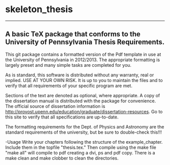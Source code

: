 skeleton_thesis
===============

-------------------------------------------------------------------
A basic TeX package that conforms to the University of Pennsylvania
Thesis Requirements.
-------------------------------------------------------------------

This git package contains a formatted version of the Pdf template in 
use at the University of Pennsylvania in 2012/2013. The appropriate formatting
is largely preset and many simple tasks are completed for you.

As is standard, this software is distributed without any warranty, real 
or implied. USE AT YOUR OWN RISK. It is up to you to maintain the files 
and to verify that all requirements of your specific program are met.

Sections of the text are denoted as optional, where appropriate. A copy
of the dissertation manual is distributed with the package for convenience.
The official source of dissertation information is 
http://provost.upenn.edu/education/graduate/dissertation-resources.
Go to this site to verify that all specifications are up-to-date.

The formatting requirements for the Dept. of Physics and Astronomy are the
standard requirements of the university, but be sure to double-check this!!!

-Usage
Write your chapters following the structure of the example_chapter. Include them in the topfile "thesis.tex." Then compile using the make file "make all" will compile to pdf creating a dvi, ps and pdf copy. There is a make clean and make clobber to clean the directories.

